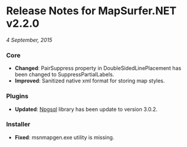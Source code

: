 # Release Notes for MapSurfer.NET v2.2.0

*4 September, 2015*
 
### Core
- **Changed**: PairSuppress property in DoubleSidedLinePlacement has been changed to SuppressPartialLabels.
- **Improved**: Sanitized native xml format for storing map styles.

### Plugins

- **Updated**: [Npgsql](http://www.npgsql.org/) library has been update to version 3.0.2.

### Installer

- **Fixed**: msnmapgen.exe utility is missing.
